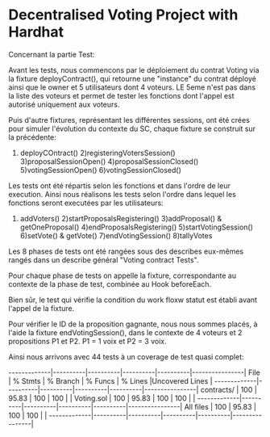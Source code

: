 # Decentralised Voting Project with Hardhat

Concernant la partie Test:

Avant les tests, nous commencons par le déploiement du contrat Voting via la fixture deployContract(), qui retourne une "instance" du contrat déployé ainsi que le owner et 5 utilisateurs dont 4 voteurs. LE 5eme n'est pas dans la liste des voteurs et permet de tester les fonctions dont l'appel est autorisé uniquement aux voteurs. 

Puis d'autre fixtures, représentant les différentes sessions, ont été crées pour simuler l'évolution du contexte du SC, chaque fixture se construit sur la précédente:
1) deployCOntract()
2)registeringVotersSession()
3)proposalSessionOpen()
4)proposalSessionClosed()
5)votingSessionOpen()
6)votingSessionClosed()

Les tests ont été répartis selon les fonctions et dans l'ordre de leur execution. Ainsi nous réalisons les tests selon l'ordre dans lequel les fonctions seront executées par les utilisateurs:
1) addVoters()
2)startProposalsRegistering()
3)addProposal() & getOneProposal()
4)endProposalsRegistering()
5)startVotingSession()
6)setVote() & getVote()
7)endVotingSession()
8)tallyVotes

Les 8 phases de tests ont été rangées sous des describes eux-mêmes rangés dans un describe général "Voting contract Tests". 

Pour chaque phase de tests on appelle la fixture, correspondante au contexte de la phase de test, combinée au Hook beforeEach. 

Bien sûr, le test qui vérifie la condition du work floxw statut est établi avant l'appel de la fixture.

Pour vérifier le ID de la proposition gagnante,  nous nous sommes placés, à l'aide la fixture endVotingSession(), dans le contexte de 4 voteurs et 2 propositions P1 et P2. P1 = 1 voix et P2 = 3 voix.

Ainsi nous arrivons avec 44 tests à un coverage de test quasi complet:  

-------------|----------|----------|----------|----------|----------------|
File         |  % Stmts | % Branch |  % Funcs |  % Lines |Uncovered Lines |
-------------|----------|----------|----------|----------|----------------|
 contracts/  |      100 |    95.83 |      100 |      100 |                |
  Voting.sol |      100 |    95.83 |      100 |      100 |                |
-------------|----------|----------|----------|----------|----------------|
All files    |      100 |    95.83 |      100 |      100 |                |
-------------|----------|----------|----------|----------|----------------|

